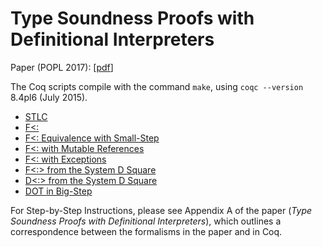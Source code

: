 Type Soundness Proofs with Definitional Interpreters
====================================================

Paper (POPL 2017): [[pdf](http://cs.purdue.edu/~rompf/papers/amin-popl17a.pdf)]

The Coq scripts compile with the command `make`, using `coqc --version` 8.4pl6 (July 2015).

- [STLC](stlc.v)
- [F<:](fsub.v)
- [F<: Equivalence with Small-Step](fsub_equiv.v)
- [F<: with Mutable References](fsub_mut.v)
- [F<: with Exceptions](fsub_exn.v)
- [F<:> from the System D Square](fsubsup.v)
- [D<:> from the System D Square](dsubsup.v)
- [DOT in Big-Step](dot.v)

For Step-by-Step Instructions, please see Appendix A of the paper (_Type Soundness Proofs with Definitional Interpreters_), which outlines a correspondence between the formalisms in the paper and in Coq. 
